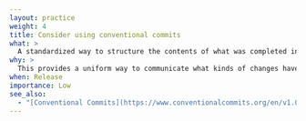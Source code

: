 ```yaml
---
layout: practice
weight: 4
title: Consider using conventional commits
what: >
  A standardized way to structure the contents of what was completed in a given commit.
why: >
  This provides a uniform way to communicate what kinds of changes have occurred in your code over time. Also helps changelog generation tools to generate a list of what changed.
when: Release
importance: Low
see_also:
  - "[Conventional Commits](https://www.conventionalcommits.org/en/v1.0.0/)"
---
```

